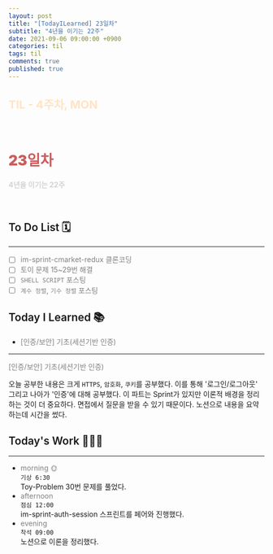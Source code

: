 ```yaml
---
layout: post
title: "[TodayILearned] 23일차"
subtitle: "4년을 이기는 22주"
date: 2021-09-06 09:00:00 +0900
categories: til
tags: til
comments: true
published: true
---
```


## <span style="color:Bisque;font-size: 22px">TIL - 4주차, MON</span>

<br />

# **<span style="font-weight:900;color:indianred">23일차</span>**

**<span style="color:lightgray">4년을 이기는 22주</span>**

<br />

## <span style="font-weight:600">To Do List</span> 🗓

---

- [ ] <span style="color:gray">im-sprint-cmarket-redux 클론코딩</span>
- [ ] <span style="color:gray">토이 문제 15~29번 해결</span>
- [ ] <span style="color:gray">`SHELL SCRIPT` 포스팅</span>
- [ ] <span style="color:gray">`계수 정렬`, `기수 정렬` 포스팅</span>

## <span style="font-weight:600">Today I Learned</span> 📚

- <span style="color:gray">[인증/보안] 기초(세션기반 인증)</span>

---

<span style="color:gray">[인증/보안] 기초(세션기반 인증)</span>

오늘 공부한 내용은 크게 `HTTPS`, `암호화`, `쿠키`를 공부했다. 이를 통해 '로그인/로그아웃' 그리고 나아가 '인증'에 대해 공부했다. 이 파트는 Sprint가 있지만 이론적 배경을 정리하는 것이 더 중요하다. 면접에서 질문을 받을 수 있기 때문이다. 노션으로 내용을 요약하는데 시간을 썼다.

## <span style="font-weight:600">Today's Work</span> 🧗🏻‍♂️

---

- <span style="color:gray">morning 🌞</span> <br>
  `기상 6:30` <br>
  Toy-Problem 30번 문제를 풀었다.
- <span style="color:gray">afternoon</span> <br>
  `점심 12:00`<br>
  im-sprint-auth-session 스프린트를 페어와 진행했다.
- <span style="color:gray">evening</span> <br>
  `착석 09:00`<br>
  노션으로 이론을 정리했다.
